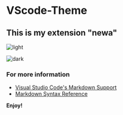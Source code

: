 # VScode-Theme

## This is my extension "newa"

![light](https://github.com/xuyawen/newa-vscode-theme/images/20210618120257.png)

![dark](https://github.com/xuyawen/newa-vscode-theme/images/20210618120359.png)

### For more information

* [Visual Studio Code's Markdown Support](http://code.visualstudio.com/docs/languages/markdown)
* [Markdown Syntax Reference](https://help.github.com/articles/markdown-basics/)

**Enjoy!**
